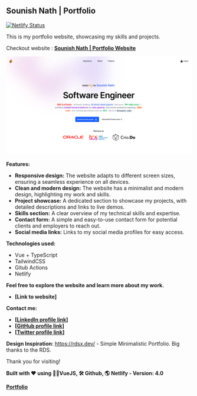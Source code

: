 ## Sounish Nath | Portfolio

[![Netlify Status](https://api.netlify.com/api/v1/badges/d8b11a43-ac14-4eb9-984a-81fc12e4c704/deploy-status)](https://app.netlify.com/projects/sounishnath/deploys)

This is my portfolio website, showcasing my skills and projects.

Checkout website : **[Sounish Nath | Portfolio Website](https://sounishnath.netlify.app/)**

![portfolio-home-page](assets/portfolio.png)

**Features:**

* **Responsive design:** The website adapts to different screen sizes, ensuring a seamless experience on all devices.
* **Clean and modern design:** The website has a minimalist and modern design, highlighting my work and skills.
* **Project showcase:** A dedicated section to showcase my projects, with detailed descriptions and links to live demos.
* **Skills section:** A clear overview of my technical skills and expertise.
* **Contact form:** A simple and easy-to-use contact form for potential clients and employers to reach out.
* **Social media links:** Links to my social media profiles for easy access.

**Technologies used:**

* Vue + TypeScript
* TailwindCSS
* Gitub Actions
* Netlify

**Feel free to explore the website and learn more about my work.**
* **[Link to website]**

**Contact me:**

* **[[LinkedIn profile link](https://www.linkedin.com/in/sounishnath/)]**
* **[[GitHub profile link](https://github.com/sounishnath003/)]**
* **[[Twitter profile link](https://x.com/sounish1/)]**

**Design Inspiration**: 
https://rdsx.dev/ - Simple Minimalistic Portfolio. Big thanks to the RDS.

Thank you for visiting!

**Built with ❤️ using 👨‍💻VueJS, 🛠️ Github, 🌎 Netlify ‐
Version: 4.0**

**[Portfolio](https://sounishnath.netlify.app/)**